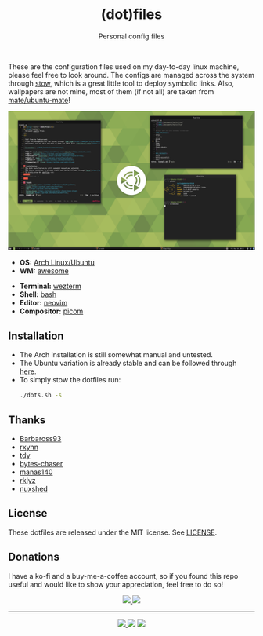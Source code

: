 <h1 align="center">(dot)files</h1>
<p align="center">
  Personal config files
</p>
<br>

These are the configuration files used on my day-to-day linux machine, please feel free to look around.
The configs are managed across the system through [stow](https://www.gnu.org/software/stow/), which is 
a great little tool to deploy symbolic links. Also, wallpapers are not mine, most of them 
(if not all) are taken from [mate/ubuntu-mate](https://github.com/ubuntu-mate/ubuntu-mate-artwork)!

![Screenshot](.github/assets/screen.png?)

- **OS:** [Arch Linux](https://archlinux.org)[/Ubuntu](https://ubuntu.com/)
- **WM:** [awesome](https://github.com/awesomeWM/awesome)
<!-- - **Terminal:** [alacritty](https://github.com/alacritty/alacritty) -->
- **Terminal:** [wezterm](https://github.com/wez/wezterm)
- **Shell:** [bash](https://www.gnu.org/software/bash/)
- **Editor:** [neovim](https://github.com/neovim/neovim)
- **Compositor:** [picom](https://github.com/yshui/picom)

## Installation
* The Arch installation is still somewhat manual and untested.
* The Ubuntu variation is already stable and can be followed through [here](https://github.com/duclos-cavalcanti/deploy).
* To simply stow the dotfiles run:
  ```sh
  ./dots.sh -s
  ```

## Thanks
- [Barbaross93](https://github.com/Barbaross93/Muspelheim)
- [rxyhn](https://github.com/rxyhn/dotfiles)
- [tdy](https://github.com/tdy/awesome)
- [bytes-chaser](https://github.com/bytes-chaser/neon-dream)
- [manas140](https://github.com/manas140/dotfiles)
- [rklyz](https://github.com/rklyz/MyRice)
- [nuxshed](https://github.com/nuxshed/dotfiles)


## License
These dotfiles are released under the MIT license. See [LICENSE](LICENSE).

## Donations
I have a ko-fi and a buy-me-a-coffee account, so if you found this repo useful and would like to show your appreciation, feel free to do so!

<p align="center">
<a href="https://ko-fi.com/duclos">
<img src="https://img.shields.io/badge/donation-ko--fi-red.svg">
</a>

<a href="https://www.buymeacoffee.com/danielduclos">
<img src="https://img.shields.io/badge/donation-buy--me--coffee-green.svg">
</a>

</p>

---
<p align="center">
<a href="https://github.com/duclos-cavalcanti/templates/LICENSE">
  <img src="https://img.shields.io/badge/license-MIT-blue.svg" />
</a>
<a>
  <img src="https://img.shields.io/github/languages/code-size/duclos-cavalcanti/dotfiles.svg" />
</a>
<a>
  <img src="https://img.shields.io/github/commit-activity/m/duclos-cavalcanti/dotfiles.svg" />
</a>
</p>
